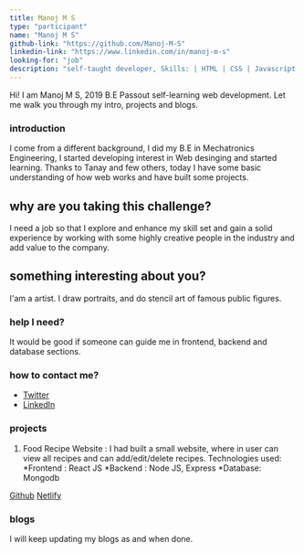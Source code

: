 ```yaml
---
title: Manoj M S
type: "participant"
name: "Manoj M S"
github-link: "https://github.com/Manoj-M-S"
linkedin-link: "https://www.linkedin.com/in/manoj-m-s"
looking-for: "job"
description: "self-taught developer, Skills: | HTML | CSS | Javascript | React JS | Node.js "
---
```


Hi! I am Manoj M S, 2019 B.E Passout self-learning web development. Let me walk you through my intro, projects and blogs.

### introduction

I come from a different background, I did my B.E in Mechatronics Engineering, I started developing interest in Web desinging and started learning. Thanks to Tanay and few others, today I have some basic understanding of how web works and have built some projects.
  

## why are you taking this challenge?

I need a job so that I explore and enhance my skill set and gain a solid experience by working with some highly creative people in the industry and add value to the company.

## something interesting about you?

I'am a artist. I draw portraits, and do stencil art of famous public figures. 

### help I need?

It would be good if someone can guide me in frontend, backend and database sections.

### how to contact me?

- [Twitter](https://twitter.com/ManojMakarasu)
- [LinkedIn](https://www.linkedin.com/in/manoj-m-s)

### projects

1. Food Recipe Website :
I had built a small website, where in user can view all recipes and can add/edit/delete recipes. 
Technologies used:
 *Frontend : React JS
 *Backend : Node JS, Express 
 *Database: Mongodb

[Github](https://github.com/Manoj-M-S/Food-Recipe-Website-Frontend)
[Netlify](https://relaxed-johnson-359cce.netlify.com/)

### blogs

 I will keep updating my blogs as and when done.

